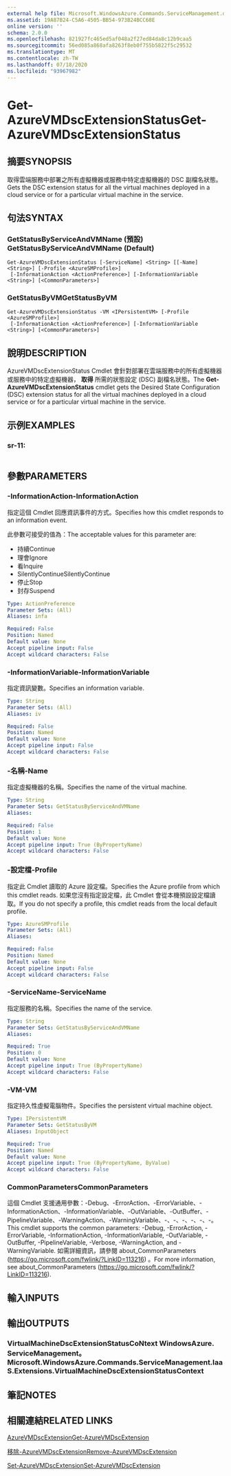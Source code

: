 ```yaml
---
external help file: Microsoft.WindowsAzure.Commands.ServiceManagement.dll-Help.xml
ms.assetid: 19A87B24-C5A6-4505-BB54-973B24BCC68E
online version: ''
schema: 2.0.0
ms.openlocfilehash: 821927fc465ed5af048a2f27ed84da8c12b9caa5
ms.sourcegitcommit: 56ed085a868afa8263f8eb0f755b5822f5c29532
ms.translationtype: MT
ms.contentlocale: zh-TW
ms.lasthandoff: 07/18/2020
ms.locfileid: "93967982"
---
```

# <span data-ttu-id="49360-101">Get-AzureVMDscExtensionStatus</span><span class="sxs-lookup"><span data-stu-id="49360-101">Get-AzureVMDscExtensionStatus</span></span>

## <span data-ttu-id="49360-102">摘要</span><span class="sxs-lookup"><span data-stu-id="49360-102">SYNOPSIS</span></span>
<span data-ttu-id="49360-103">取得雲端服務中部署之所有虛擬機器或服務中特定虛擬機器的 DSC 副檔名狀態。</span><span class="sxs-lookup"><span data-stu-id="49360-103">Gets the DSC extension status for all the virtual machines deployed in a cloud service or for a particular virtual machine in the service.</span></span>

## <span data-ttu-id="49360-104">句法</span><span class="sxs-lookup"><span data-stu-id="49360-104">SYNTAX</span></span>

### <span data-ttu-id="49360-105">GetStatusByServiceAndVMName (預設) </span><span class="sxs-lookup"><span data-stu-id="49360-105">GetStatusByServiceAndVMName (Default)</span></span>
```
Get-AzureVMDscExtensionStatus [-ServiceName] <String> [[-Name] <String>] [-Profile <AzureSMProfile>]
 [-InformationAction <ActionPreference>] [-InformationVariable <String>] [<CommonParameters>]
```

### <span data-ttu-id="49360-106">GetStatusByVM</span><span class="sxs-lookup"><span data-stu-id="49360-106">GetStatusByVM</span></span>
```
Get-AzureVMDscExtensionStatus -VM <IPersistentVM> [-Profile <AzureSMProfile>]
 [-InformationAction <ActionPreference>] [-InformationVariable <String>] [<CommonParameters>]
```

## <span data-ttu-id="49360-107">說明</span><span class="sxs-lookup"><span data-stu-id="49360-107">DESCRIPTION</span></span>
<span data-ttu-id="49360-108">AzureVMDscExtensionStatus Cmdlet 會針對部署在雲端服務中的所有虛擬機器或服務中的特定虛擬機器， **取得** 所需的狀態設定 (DSC) 副檔名狀態。</span><span class="sxs-lookup"><span data-stu-id="49360-108">The **Get-AzureVMDscExtensionStatus** cmdlet gets the Desired State Configuration (DSC) extension status for all the virtual machines deployed in a cloud service or for a particular virtual machine in the service.</span></span>

## <span data-ttu-id="49360-109">示例</span><span class="sxs-lookup"><span data-stu-id="49360-109">EXAMPLES</span></span>

### <span data-ttu-id="49360-110">sr-1</span><span class="sxs-lookup"><span data-stu-id="49360-110">1:</span></span>
```

```

## <span data-ttu-id="49360-111">參數</span><span class="sxs-lookup"><span data-stu-id="49360-111">PARAMETERS</span></span>

### <span data-ttu-id="49360-112">-InformationAction</span><span class="sxs-lookup"><span data-stu-id="49360-112">-InformationAction</span></span>
<span data-ttu-id="49360-113">指定這個 Cmdlet 回應資訊事件的方式。</span><span class="sxs-lookup"><span data-stu-id="49360-113">Specifies how this cmdlet responds to an information event.</span></span>

<span data-ttu-id="49360-114">此參數可接受的值為：</span><span class="sxs-lookup"><span data-stu-id="49360-114">The acceptable values for this parameter are:</span></span>

- <span data-ttu-id="49360-115">持續</span><span class="sxs-lookup"><span data-stu-id="49360-115">Continue</span></span>
- <span data-ttu-id="49360-116">理會</span><span class="sxs-lookup"><span data-stu-id="49360-116">Ignore</span></span>
- <span data-ttu-id="49360-117">看</span><span class="sxs-lookup"><span data-stu-id="49360-117">Inquire</span></span>
- <span data-ttu-id="49360-118">SilentlyContinue</span><span class="sxs-lookup"><span data-stu-id="49360-118">SilentlyContinue</span></span>
- <span data-ttu-id="49360-119">停止</span><span class="sxs-lookup"><span data-stu-id="49360-119">Stop</span></span>
- <span data-ttu-id="49360-120">封存</span><span class="sxs-lookup"><span data-stu-id="49360-120">Suspend</span></span>

```yaml
Type: ActionPreference
Parameter Sets: (All)
Aliases: infa

Required: False
Position: Named
Default value: None
Accept pipeline input: False
Accept wildcard characters: False
```

### <span data-ttu-id="49360-121">-InformationVariable</span><span class="sxs-lookup"><span data-stu-id="49360-121">-InformationVariable</span></span>
<span data-ttu-id="49360-122">指定資訊變數。</span><span class="sxs-lookup"><span data-stu-id="49360-122">Specifies an information variable.</span></span>

```yaml
Type: String
Parameter Sets: (All)
Aliases: iv

Required: False
Position: Named
Default value: None
Accept pipeline input: False
Accept wildcard characters: False
```

### <span data-ttu-id="49360-123">-名稱</span><span class="sxs-lookup"><span data-stu-id="49360-123">-Name</span></span>
<span data-ttu-id="49360-124">指定虛擬機器的名稱。</span><span class="sxs-lookup"><span data-stu-id="49360-124">Specifies the name of the virtual machine.</span></span>

```yaml
Type: String
Parameter Sets: GetStatusByServiceAndVMName
Aliases: 

Required: False
Position: 1
Default value: None
Accept pipeline input: True (ByPropertyName)
Accept wildcard characters: False
```

### <span data-ttu-id="49360-125">-設定檔</span><span class="sxs-lookup"><span data-stu-id="49360-125">-Profile</span></span>
<span data-ttu-id="49360-126">指定此 Cmdlet 讀取的 Azure 設定檔。</span><span class="sxs-lookup"><span data-stu-id="49360-126">Specifies the Azure profile from which this cmdlet reads.</span></span>
<span data-ttu-id="49360-127">如果您沒有指定設定檔，此 Cmdlet 會從本機預設設定檔讀取。</span><span class="sxs-lookup"><span data-stu-id="49360-127">If you do not specify a profile, this cmdlet reads from the local default profile.</span></span>

```yaml
Type: AzureSMProfile
Parameter Sets: (All)
Aliases: 

Required: False
Position: Named
Default value: None
Accept pipeline input: False
Accept wildcard characters: False
```

### <span data-ttu-id="49360-128">-ServiceName</span><span class="sxs-lookup"><span data-stu-id="49360-128">-ServiceName</span></span>
<span data-ttu-id="49360-129">指定服務的名稱。</span><span class="sxs-lookup"><span data-stu-id="49360-129">Specifies the name of the service.</span></span>

```yaml
Type: String
Parameter Sets: GetStatusByServiceAndVMName
Aliases: 

Required: True
Position: 0
Default value: None
Accept pipeline input: True (ByPropertyName)
Accept wildcard characters: False
```

### <span data-ttu-id="49360-130">-VM</span><span class="sxs-lookup"><span data-stu-id="49360-130">-VM</span></span>
<span data-ttu-id="49360-131">指定持久性虛擬電腦物件。</span><span class="sxs-lookup"><span data-stu-id="49360-131">Specifies the persistent virtual machine object.</span></span>

```yaml
Type: IPersistentVM
Parameter Sets: GetStatusByVM
Aliases: InputObject

Required: True
Position: Named
Default value: None
Accept pipeline input: True (ByPropertyName, ByValue)
Accept wildcard characters: False
```

### <span data-ttu-id="49360-132">CommonParameters</span><span class="sxs-lookup"><span data-stu-id="49360-132">CommonParameters</span></span>
<span data-ttu-id="49360-133">這個 Cmdlet 支援通用參數：-Debug、-ErrorAction、-ErrorVariable、-InformationAction、-InformationVariable、-OutVariable、-OutBuffer、-PipelineVariable、-WarningAction、-WarningVariable、-、-、-、-、-、-。</span><span class="sxs-lookup"><span data-stu-id="49360-133">This cmdlet supports the common parameters: -Debug, -ErrorAction, -ErrorVariable, -InformationAction, -InformationVariable, -OutVariable, -OutBuffer, -PipelineVariable, -Verbose, -WarningAction, and -WarningVariable.</span></span> <span data-ttu-id="49360-134">如需詳細資訊，請參閱 about_CommonParameters (https://go.microsoft.com/fwlink/?LinkID=113216) 。</span><span class="sxs-lookup"><span data-stu-id="49360-134">For more information, see about_CommonParameters (https://go.microsoft.com/fwlink/?LinkID=113216).</span></span>

## <span data-ttu-id="49360-135">輸入</span><span class="sxs-lookup"><span data-stu-id="49360-135">INPUTS</span></span>

## <span data-ttu-id="49360-136">輸出</span><span class="sxs-lookup"><span data-stu-id="49360-136">OUTPUTS</span></span>

### <span data-ttu-id="49360-137">VirtualMachineDscExtensionStatusCoNtext WindowsAzure. ServiceManagement。</span><span class="sxs-lookup"><span data-stu-id="49360-137">Microsoft.WindowsAzure.Commands.ServiceManagement.IaaS.Extensions.VirtualMachineDscExtensionStatusContext</span></span>

## <span data-ttu-id="49360-138">筆記</span><span class="sxs-lookup"><span data-stu-id="49360-138">NOTES</span></span>

## <span data-ttu-id="49360-139">相關連結</span><span class="sxs-lookup"><span data-stu-id="49360-139">RELATED LINKS</span></span>

[<span data-ttu-id="49360-140">AzureVMDscExtension</span><span class="sxs-lookup"><span data-stu-id="49360-140">Get-AzureVMDscExtension</span></span>](./Get-AzureVMDscExtension.md)

[<span data-ttu-id="49360-141">移除-AzureVMDscExtension</span><span class="sxs-lookup"><span data-stu-id="49360-141">Remove-AzureVMDscExtension</span></span>](./Remove-AzureVMDscExtension.md)

[<span data-ttu-id="49360-142">Set-AzureVMDscExtension</span><span class="sxs-lookup"><span data-stu-id="49360-142">Set-AzureVMDscExtension</span></span>](./Set-AzureVMDscExtension.md)


